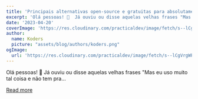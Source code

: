 ```yaml
---
title: 'Principais alternativas open-source e gratuitas para absolutamente tudo que vier a cabeça!'
excerpt: 'Olá pessoas! 👋  Já ouviu ou disse aquelas velhas frases "Mas eu uso muito tal coisa e não tem pra...'
date: '2023-04-20'
coverImage: 'https://res.cloudinary.com/practicaldev/image/fetch/s--lCgVrgWP--/c_imagga_scale,f_auto,fl_progressive,h_420,q_auto,w_1000/https://dev-to-uploads.s3.amazonaws.com/uploads/articles/why527c23emuaej7u01i.png'
author:
  name: Koders
  picture: "assets/blog/authors/koders.png"
ogImage:
  url: 'https://res.cloudinary.com/practicaldev/image/fetch/s--lCgVrgWP--/c_imagga_scale,f_auto,fl_progressive,h_420,q_auto,w_1000/https://dev-to-uploads.s3.amazonaws.com/uploads/articles/why527c23emuaej7u01i.png'
---
```


Olá pessoas! 👋  Já ouviu ou disse aquelas velhas frases "Mas eu uso muito tal coisa e não tem pra...

[Read more](https://dev.to/acaverna/principais-alternativas-open-source-e-gratuitas-para-absolutamente-tudo-que-vier-a-cabeca-1h1g)
